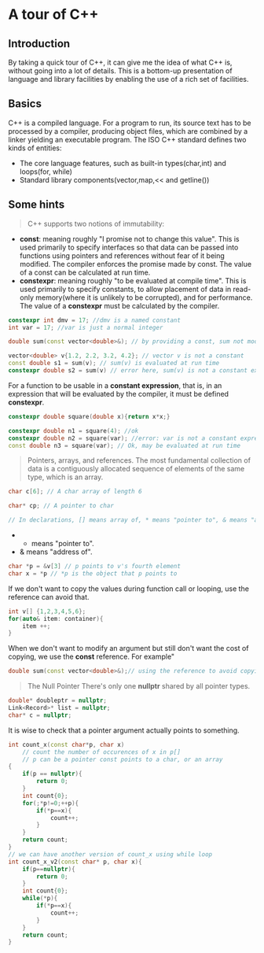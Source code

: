 # A tour of C++

## Introduction
By taking a quick tour of C++, it can give me the idea of what C++ is, without going into a lot of details. This is a bottom-up presentation of language and library facilities by enabling the use of a rich set of facilities.

## Basics
C++ is a compiled language. For a program to run, its source text has to be processed by a compiler, producing object files, which are combined by a linker yielding an executable program.
The ISO C++ standard defines two kinds of entities:
* The core language features, such as built-in types(char,int) and loops(for, while)
* Standard library components(vector,map,<< and getline())

## Some hints
> C++ supports two notions of immutability:
* **const**: meaning roughly "I promise not to change this value". This is used primarily to specify interfaces so that data can be passed into functions using pointers and references without fear of it being modified. The compiler enforces the promise made by const. The value of a const can be calculated at run time.
* **constexpr**: meaning roughly "to be evaluated at compile time". This is used primarily to specify constants, to allow placement of data in read-only memory(where it is unlikely to be corrupted), and for performance. The value of a **constexpr** must be calculated by the compiler.
```c++
constexpr int dmv = 17; //dmv is a named constant
int var = 17; //var is just a normal integer

double sum(const vector<double>&); // by providing a const, sum not modify its argument

vector<double> v{1.2, 2.2, 3.2, 4.2}; // vector v is not a constant
const double s1 = sum(v); // sum(v) is evaluated at run time
constexpr double s2 = sum(v) // error here, sum(v) is not a constant expression
```
For a function to be usable in a __constant expression__, that is, in an expression that will be evaluated by the compiler, it must be defined **constexpr**.
```c++
constexpr double square(double x){return x*x;}

constexpr double n1 = square(4); //ok
constexpr double n2 = square(var); //error: var is not a constant expression
const double n3 = square(var); // Ok, may be evaluated at run time
```
> Pointers, arrays, and references.
The most fundamental collection of data is a contiguously allocated sequence of elements of the same type, which is an array. 
```c++
char c[6]; // A char array of length 6

char* cp; // A pointer to char

// In declarations, [] means array of, * means "pointer to", & means "address of"
```
* * means "pointer to".
* & means "address of".
```c++
char *p = &v[3] // p points to v's fourth element
char x = *p // *p is the object that p points to
```

If we don't want to copy the values during function call or looping, use the reference can avoid that.
```c++
int v[] {1,2,3,4,5,6};
for(auto& item: container){
    item ++;
}
```
When we don't want to modify an argument but still don't want the cost of copying, we use the **const** reference.
For example"
```c++
double sum(const vector<double>&);// using the reference to avoid copying and using const to avoid modification
```
> The Null Pointer
There's only one **nullptr** shared by all pointer types.
```c++
double* doubleptr = nullptr;
Link<Record>* list = nullptr;
char* c = nullptr;
```
It is wise to check that a pointer argument actually points to something.
```c++
int count_x(const char*p, char x)
    // count the number of occurences of x in p[]
    // p can be a pointer const points to a char, or an array 
{
    if(p == nullptr){
        return 0;
    }
    int count{0};
    for(;*p!=0;++p){
        if(*p==x){
            count++;
        }
    }
    return count;
}
// we can have another version of count_x using while loop
int count_x_v2(const char* p, char x){
    if(p==nullptr){
        return 0;
    }
    int count{0};
    while(*p){
        if(*p==x){
            count++;
        }
    }
    return count;
}
```
